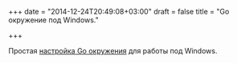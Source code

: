 +++
date = "2014-12-24T20:49:08+03:00"
draft = false
title = "Go окружение под Windows."

+++

<p>Простая <a href="http://www.wadewegner.com/2014/12/easy-go-programming-setup-for-windows/">настройка Go окружения</a> для работы под Windows.</p>

